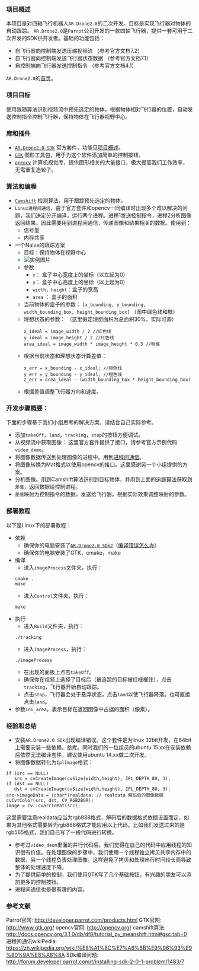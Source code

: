 ### <span id="jump">项目概述</span>
本项目是对四轴飞行机器人`AR.Drone2.0`的二次开发。目标是实现飞行器对物体的自动跟踪。
`AR.Drone2.0`是`Parrot`公司开发的一款四轴飞行器，提供一套可用于二次开发的SDK供开发者。基础的功能包括：
 - 自飞行器向控制端发送压缩视频流 （参考官方文档7.2）
 - 自飞行器向控制端发送飞行器状态数据 （参考官方文档7.1）
 - 自控制端向飞行器发送控制指令 （参考官方文档4.1）

`AR.Drone2.0`的[首页](http://www.parrot.com/zh/products/ardrone-2/)。

### 项目目标
使用跟随算法识别视频流中预先选定的物体，根据物体相对飞行器的位置，自动发送控制指令控制飞行器，保持物体在飞行器视野中心。

### 库和插件
- [`AR.Drone2.0 SDK`][1] 官方套件，功能见[项目概述](#jump)。
- [`GTK`][2] 图形工具包，用于为这个软件添加简单的控制按钮。
- [`opencv`][3] 计算机视觉库，提供图形相关的大量接口，极大提高我们工作效率，无需重复造轮子。

### 算法和编程
- [`Camshift`][4] 检测算法，用于跟踪预先选定的物体。
- `Linux进程间通信`，由于官方套件和opencv一同编译时出现多个难以解决的问题，我们决定分开编译，运行两个进程。进程1发送控制指令，进程2分析图像返回结果。因此需要用到进程间通信，传递图像和结果相关的数据。使用到：
  - 信号量
  - 内存共享
- 一个Naive的<span id="jump2">跟踪方案</span>
  - 目标：保持物体在视野中心
  - ![实例图片][5]
  - 参数
    - `x`： 盒子中心宽度上的坐标（以左起为0）
    - `y`： 盒子中心高度上的坐标（以上起为0）
    - `width`，`height`：盒子的宽高
    - `area` ： 盒子的面积
  - 当前物体的盒子的参数： 
    `[x_bounding, y_bounding, width_bounding_box, height_bounding_box]` （图中绿色线和框）
  - 理想状态的参数：
   （这里假定理想面积为总面积30%，实际可调）
    ```
    x_ideal = image_width / 2 //红色线
    y_ideal = image_height / 2 //红色线
    area_ideal = image_width * image_height * 0.3 //粉框
    ```
  - 根据当前状态和理想状态计算差值：
    ```
    x_err = x_bounding - x_ideal; //橙色线
    y_err = y_bounding - y_ideal; //橙色线
    z_err = area_ideal - (width_bounding_box * height_bounding_box)
    ```
  - 根据差值调整飞行器方向和速度。

### 开发步骤概要：
下面的步骤基于我们小组思考的解决方案，请结合自己实际参考。
- 添加`takeOff`，`land`，`tracking`，`stop`的按钮方便调试。
- 从视频流中获取图像：
    这里官方套件提供了接口，请参考官方示例代码`video_demo`。
- 将图像数据传送到处理图像的进程中。用到[进程间通信][6]。
- 将图像转换为Mat格式以使用opencv的接口。这里感谢另一个小组提供的方案。
- 分析图像。用到Camshift算法识别到目标物体，并用到上面的[追踪算法](#jump2)获取到`差值`，返回数据给控制进程。
- `差值`映射为控制指令的数据，发送给飞行器。根据实际效果调整映射的参数。

### 部署教程
以下是Linux下的部署教程：
- 依赖
  - 确保你的电脑安装了[`AR.Drone2.0 SDk2`][7]（[编译错误怎么办][8]）
  - 确保你的电脑安装了GTK，cmake，make
- 编译
  - 进入`imageProcess`文件夹，执行：
  ```
  cmake .
  make
  ```
  - 进入`Control`文件夹，执行：
  ```
  make
  ```
- 执行
  - 进入`Build`文件夹，执行：
  ```
  ./tracking
  ```
  - 进入`imageProcess`，执行：
  ```
  ./imageProcess
  ```
  - 在出现的面板上点击`takeOff`。
  - 确保你在视频上选择了目标后（被追踪的目标被红框框住），点击`tracking`，飞行器开始自动跟踪。
  - 点击`stop`，飞行器会处于悬浮状态，点击`land`以使飞行器降落。也可直接点击`land`。
- 参数`ini_area`，表示目标在返回图像中占据的面积（像素）。

### 经验和总结
- 安装`AR.Drone2.0 SDk`出现编译错误。这个套件是为linux 32bit开发，在64bit上需要安装一些依赖。[参考][9]。同时我们的一位组员的ubuntu 15.xx在安装依赖后依然无法编译套件，建议使用ubuntu 14.xx做二次开发。
- 将图像数据转化为`IplImage`格式：
```
if (src == NULL)
   src = cvCreateImage(cvSize(width,height), IPL_DEPTH_8U, 3);
if (dst == NULL)
   dst = cvCreateImage(cvSize(width,height), IPL_DEPTH_8U, 3);
src->imageData = (char*)realdata; // realdata 解码后的图像数据
cvCvtColor(src, dst, CV_RGB2BGR);
image = cv::cvarrToMat(src);
```
这里需要注意realdata应当为rgb888格式，解码后的数据格式依据设置而定，如果为其他格式需要转为rgb888格式才能应用以上代码。比如我们发送过来的是rgb565格式，我们自己写了一段代码进行转换。
- 参考过`video_deom`里面的并行代码后。我们觉得在自己的代码中应用线程的知识很有价值。在处理图像的步骤中，我们使用一个线程独立拷贝共享内存中的数据，另一个线程负责处理图像。这样避免了拷贝和处理串行时间较长而导致整体的处理速度下降。
- 为了提供简单的控制，我们使用GTK写了几个基础按钮，有兴趣的朋友可以添加更多的控制按钮。
- 进程间通信也是很有趣的内容。

### 参考文献
Parrot官网: http://developer.parrot.com/products.html
GTK官网: http://www.gtk.org/
opencv官网: http://opencv.org/
camshift算法: http://docs.opencv.org/3.1.0/db/df8/tutorial_py_meanshift.html#gsc.tab=0
进程间通讯wikiPedia: https://zh.wikipedia.org/wiki/%E8%A1%8C%E7%A8%8B%E9%96%93%E9%80%9A%E8%A8%8A
SDk编译问题: http://forum.developer.parrot.com/t/installing-sdk-2-0-1-problem/1483/7

  [1]: http://developer.parrot.com/products.html
  [2]: http://www.gtk.org/
  [3]: http://opencv.org/
  [4]: http://docs.opencv.org/3.1.0/db/df8/tutorial_py_meanshift.html#gsc.tab=0
  [5]: http://i.stack.imgur.com/4nmex.jpg "实例图片"
  [6]: https://zh.wikipedia.org/wiki/%E8%A1%8C%E7%A8%8B%E9%96%93%E9%80%9A%E8%A8%8A
  [7]: http://developer.parrot.com/products.html
  [8]: http://forum.developer.parrot.com/t/installing-sdk-2-0-1-problem/1483/7
  [9]: http://forum.developer.parrot.com/t/installing-sdk-2-0-1-problem/1483
